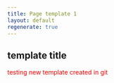 ```yaml
---
title: Page template 1
layout: default
regenerate: true
---  
```


<head>
<meta name="jimvar" value="1">
<link rel="stylesheet"  href="../oahuv1/images/styletest.css">

<style>  

p {color:  red;}  
</style>  
</head>


## template title

testing new template created in git
